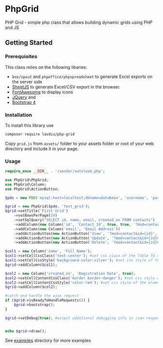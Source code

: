 # PhpGrid
PHP Grid - simple php class that allows building dynamic grids using PHP and JS

## Getting Started
### Prerequisites
This class relies on the following libaries:
 * `box/spout` and `phpoffice/phpspreadsheet` to generate Excel exports on the server side
 * [SheetJS](https://github.com/sheetjs/sheetjs) to generate Excel/CSV export in the browser.
 * [FontAwesome](https://fontawesome.com/) to display icons
 * [JQuery](https://jquery.com/) and 
 * [Bootstrap 4](https://getbootstrap.com/)

### Installation
To install this library use 
```bash
composer require lavdiu/php-grid
```  

Copy `grid.js` from `assets/` folder to your assets folder or root of your web directory and include it in your page.  

### Usage
```php
require_once __DIR__ . '/vendor/autoload.php';

use PhpGrid\PhpGrid;
use PhpGrid\Column;
use PhpGrid\ActionButton;

$pdo = new PDO('mysql:host=localhost;dbname=database', 'username', 'password');

$grid = new PhpGrid($pdo, 'test_grid');
$grid->setTitle('First Grid')
    ->setRowsPerPage(10)
    ->setSqlQuery("SELECT id, name, email, created_on FROM contacts")
    ->addColumn(new Column('id', 'Contact Id', true, true, '?mod=contact&id={id}', '_blank'))
    ->addColumn(new Column('email', 'Email Address'))
    ->addActionButton(new ActionButton('View', '?mod=contact&id={id}', 'fa fa-eye'))
    ->addActionButton(new ActionButton('Update', '?mod=contact&id={id}&action=update', 'fa fa-pencil'))
    ->addActionButton(new ActionButton('Delete', '?mod=contact&id={id}&action=delete', 'fa fa-trash'));

$col1 = new Column('name', 'Full Name');
$col1->setCellCssClass('text-center'); #set css class of the Table Td element
$col1->setCellCssStyle('background-color:silver'); #set css style of the Table TD element
$grid->addColumn($col1);

$col2 = new Column('created_on', 'Registration Date', true);
$col2->setCellContentCssClass('border border-danger'); #set css style of the element inside table td
$col2->setCellContentCssStyle('color:red'); #set css style of the element inside table td
$grid->addColumn($col2);

#catch and handle the ajax request 
if ($grid->isReadyToHandleRequests()) {
    $grid->bootstrap();
}

$grid->setDebug(true); #output additional debugging info in json responses


echo $grid->draw();

```

See [examples](https://github.com/lavdiu/php-grid/tree/master/examples) directory for more examples